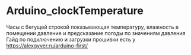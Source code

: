 # Arduino_clockTemperature
Часы с бегущей строкой показывающая температуру, влажность в помещении давление и предсказание погоды по значениям давления
Гайд по подключению и загрузки прошивки есть у https://alexgyver.ru/arduino-first/
